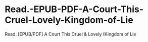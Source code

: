 # Read.-EPUB-PDF-A-Court-This-Cruel-Lovely-Kingdom-of-Lie
Read. [EPUB/PDF] A Court This Cruel &amp; Lovely (Kingdom of Lie
